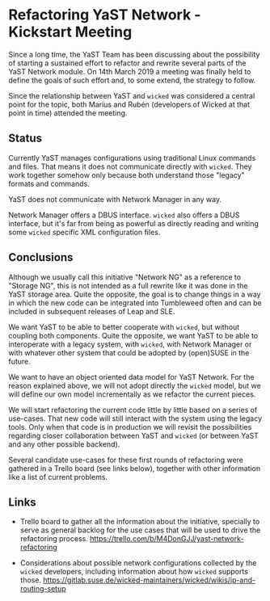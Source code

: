 # Refactoring YaST Network - Kickstart Meeting

Since a long time, the YaST Team has been discussing about the possibility of
starting a sustained effort to refactor and rewrite several parts of the YaST
Network module. On 14th March 2019 a meeting was finally held to define the
goals of such effort and, to some extend, the strategy to follow.

Since the relationship between YaST and `wicked` was considered a central point
for the topic, both Marius and Rubén (developers of Wicked at that point in
time) attended the meeting.

## Status

Currently YaST manages configurations using traditional Linux commands and
files. That means it does not communicate directly with `wicked`. They work
together somehow only because both understand those "legacy" formats and
commands.

YaST does not communicate with Network Manager in any way.

Network Manager offers a DBUS interface. `wicked` also offers a DBUS interface,
but it's far from being as powerful as directly reading and writing some
`wicked` specific XML configuration files.

## Conclusions

Although we usually call this initiative "Network NG" as a reference to "Storage
NG", this is not intended as a full rewrite like it was done in the YaST storage
area. Quite the opposite, the goal is to change things in a way in which the new
code can be integrated into Tumbleweed often and can be included in subsequent
releases of Leap and SLE.

We want YaST to be able to better cooperate with `wicked`, but without coupling
both components. Quite the opposite, we want YaST to be able to interoperate
with a legacy system, with `wicked`, with Network Manager or with whatever other
system that could be adopted by (open)SUSE in the future.

We want to have an object oriented data model for YaST Network. For the reason
explained above, we will not adopt directly the `wicked` model, but we will
define our own model incrementally as we refactor the current pieces.

We will start refactoring the current code little by little based on a series
of use-cases. That new code will still interact with the system using the
legacy tools. Only when that code is in production we will revisit the
possibilities regarding closer collaboration between YaST and `wicked` (or
between YaST and any other possible backend).

Several candidate use-cases for these first rounds of refactoring were gathered
in a Trello board (see links below), together with other information like a list
of current problems. 

## Links

- Trello board to gather all the information about the initiative, specially to
  serve as general backlog for the use cases that will be used to drive the
  refactoring process. https://trello.com/b/M4DonGJJ/yast-network-refactoring

- Considerations about possible network configurations collected by the `wicked`
  developers, including information about how `wicked` supports those.
  https://gitlab.suse.de/wicked-maintainers/wicked/wikis/ip-and-routing-setup
